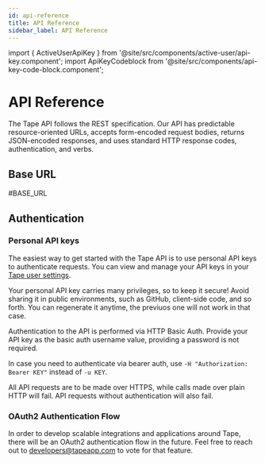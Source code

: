```yaml
---
id: api-reference
title: API Reference
sidebar_label: API Reference
---
```


import { ActiveUserApiKey } from '@site/src/components/active-user/api-key.component';
import ApiKeyCodeblock from '@site/src/components/api-key-code-block.component';

# API Reference

The Tape API follows the REST specification. Our API has predictable resource-oriented URLs, accepts form-encoded request bodies, returns JSON-encoded responses, and uses standard HTTP response codes, authentication, and verbs.

## Base URL

<ApiKeyCodeblock language="shell">
#BASE_URL
</ApiKeyCodeblock>

## Authentication

### Personal API keys

The easiest way to get started with the Tape API is to use personal API keys to authenticate requests. You can view and manage your API keys in your [Tape user settings](<https://tapeapp.com/tape/(focus//root-modal:user-settings/profile)>).

Your personal API key carries many privileges, so to keep it secure! Avoid sharing it in public environments, such as GitHub, client-side code, and so forth. You can regenerate it anytime, the previuos one will not work in that case.

Authentication to the API is performed via HTTP Basic Auth. Provide your API key as the basic auth username value, providing a password is not required.

In case you need to authenticate via bearer auth, use `-H "Authorization: Bearer KEY"` instead of `-u KEY`.

All API requests are to be made over HTTPS, while calls made over plain HTTP will fail. API requests without authentication will also fail.

### OAuth2 Authentication Flow

In order to develop scalable integrations and applications around Tape, there will be an OAuth2 authentication flow in the future. Feel free to reach out to developers@tapeapp.com to vote for that feature.
